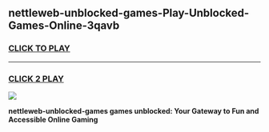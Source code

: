 
## nettleweb-unblocked-games-Play-Unblocked-Games-Online-3qavb
<h3>
<a href="https://premium76.site?title=nettleweb-unblocked-games&ref=25A">CLICK TO PLAY</a></h3>
<hr>

<h3>
<a href="https://premium76.site?title=nettleweb-unblocked-games&ref=25A">CLICK 2 PLAY</a>
  
</h3>

<a href="https://premium76.site?title=nettleweb-unblocked-games&ref=25A"><img src="https://clearcache.store/games.png"></a>


**nettleweb-unblocked-games games unblocked: Your Gateway to Fun and Accessible Online Gaming**
